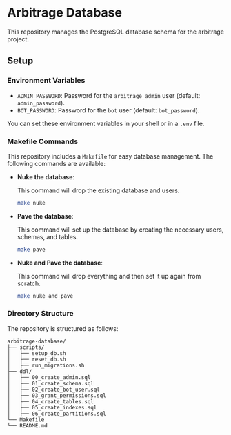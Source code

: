 # Arbitrage Database

This repository manages the PostgreSQL database schema for the arbitrage project.

## Setup

### Environment Variables

- `ADMIN_PASSWORD`: Password for the `arbitrage_admin` user (default: `admin_password`).
- `BOT_PASSWORD`: Password for the `bot` user (default: `bot_password`).

You can set these environment variables in your shell or in a `.env` file.

### Makefile Commands

This repository includes a `Makefile` for easy database management. The following commands are available:

- **Nuke the database**:

  This command will drop the existing database and users.

    ```bash
    make nuke
    ```

- **Pave the database**:

  This command will set up the database by creating the necessary users, schemas, and tables.

    ```bash
    make pave
    ```

- **Nuke and Pave the database**:

  This command will drop everything and then set it up again from scratch.

    ```bash
    make nuke_and_pave
    ```

### Directory Structure

The repository is structured as follows:

```plaintext
arbitrage-database/
├── scripts/
│   ├── setup_db.sh
│   ├── reset_db.sh
│   ├── run_migrations.sh
├── ddl/
│   ├── 00_create_admin.sql
│   ├── 01_create_schema.sql
│   ├── 02_create_bot_user.sql
│   ├── 03_grant_permissions.sql
│   ├── 04_create_tables.sql
│   ├── 05_create_indexes.sql
│   ├── 06_create_partitions.sql
└── Makefile
└── README.md
